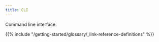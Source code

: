 ```yaml
---
title: CLI
---
```


Command line interface.

{{% include "/getting-started/glossary/_link-reference-definitions" %}}

